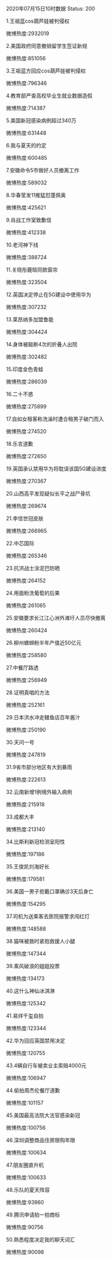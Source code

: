 2020年07月15日10时数据
Status: 200

1.王祖蓝cos葫芦娃被判侵权

微博热度:2932019

2.美国政府同意撤销留学生签证新规

微博热度:851056

3.王祖蓝方回应cos葫芦娃被判侵权

微博热度:796346

4.教育部严查高校毕业生就业数据造假

微博热度:714387

5.美国新冠感染病例超过340万

微博热度:631448

6.我与夏天的约定

微博热度:600485

7.安徽命令5市做好人员撤离工作

微博热度:589032

8.华春莹发11推猛怼蓬佩奥

微博热度:425621

9.肖战工作室致歉信

微博热度:412338

10.老河神下线

微博热度:388724

11.关晓彤鹿晗同款窗帘

微博热度:323504

12.英国决定停止在5G建设中使用华为

微博热度:307232

13.莱昂纳多加盟鲁能

微博热度:304424

14.身体被敲断4次的折叠人出院

微博热度:302482

15.印度金色青蛙

微博热度:286039

16.二十不惑

微博热度:275899

17.自如女租客称洗澡时遭合租男子破门而入

微博热度:274520

18.乐言道歉

微博热度:272650

19.英国承认禁用华为将耽误该国5G建设进度

微博热度:270367

20.山西高平发现疑似长平之战尸骨坑

微博热度:269674

21.李信世冠皮肤

微博热度:266965

22.中芯国际

微博热度:265346

23.抗洪战士涂泥巴防晒

微博热度:264152

24.用面粉洗葡萄的后果

微博热度:261065

25.安徽要求长江江心洲外滩圩人员尽快撤离

微博热度:260424

26.柳州螺蛳粉半年产值近50亿元

微博热度:258580

27.中餐厅路透

微博热度:256949

28.证明真唱的方法

微博热度:252161

29.日本洪水冲走鳗鱼店百年酱汁

微博热度:250190

30.天问一号

微博热度:247819

31.9省市部分地区有大到暴雨

微博热度:222613

32.云南新增1例境外输入病例

微博热度:215918

33.成都大丰

微博热度:213140

34.比斯利新冠检测呈阳性

微博热度:197186

35.王俊凯刘海好长

微博热度:179581

36.美国一男子拒戴口罩确诊3天后身亡

微博热度:154295

37.司机为送乘客去医院报警求闯红灯

微博热度:148588

38.猫咪被救时紧抱救援人小腿

微博热度:147344

39.乘风破浪的姐姐投票

微博热度:134173

40.这什么神仙冰淇淋

微博热度:125342

41.易烊千玺自拍

微博热度:123344

42.华为回应英国禁用决定

微博热度:120755

43.4辆自行车被卖业主索赔4000元

微博热度:106947

44.偷拍周杰伦餐厅道歉

微博热度:101157

45.美国最高法院大法官感染新冠

微博热度:100756

46.深圳调整商品住房限购年限

微博热度:100634

47.朋友圈直升机

微博热度:100633

48.乐队的夏天阵容

微博热度:93960

49.腾讯申请拍一拍商标

微博热度:90756

50.熟悉程度决定我的聊天词汇

微博热度:90098

